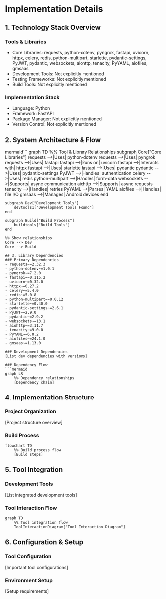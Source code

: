 # Implementation Details

## 1. Technology Stack Overview
### Tools & Libraries
- Core Libraries: requests, python-dotenv, pyngrok, fastapi, uvicorn, httpx, celery, redis, python-multipart, starlette, pydantic-settings, PyJWT, pydantic, websockets, aiohttp, tenacity, PyYAML, aiofiles, gmsaas
- Development Tools: Not explicitly mentioned
- Testing Frameworks: Not explicitly mentioned
- Build Tools: Not explicitly mentioned

### Implementation Stack
- Language: Python
- Framework: FastAPI
- Package Manager: Not explicitly mentioned
- Version Control: Not explicitly mentioned

## 2. System Architecture & Flow
mermaid```
graph TD
    %% Tool & Library Relationships
    subgraph Core["Core Libraries"]
        requests -->|Uses| python-dotenv
        requests -->|Uses| pyngrok
        requests -->|Uses| fastapi
        fastapi -->|Runs on| uvicorn
        fastapi -->|Interacts with| httpx
        fastapi -->|Uses| starlette
        fastapi -->|Uses| pydantic
        pydantic -->|Uses| pydantic-settings
        PyJWT -->|Handles| authentication
        celery -->|Uses| redis
        python-multipart -->|Handles| form-data
        websockets -->|Supports| async communication
        aiohttp -->|Supports| async requests
        tenacity -->|Handles| retries
        PyYAML -->|Parses| YAML
        aiofiles -->|Handles| file I/O
        gmsaas -->|Manages| Android devices
    end

    subgraph Dev["Development Tools"]
        devtools1["Development Tools Found"]
    end

    subgraph Build["Build Process"]
        buildtools["Build Tools"]
    end

    %% Show relationships
    Core --> Dev
    Core --> Build
```
## 3. Library Dependencies
### Primary Dependencies
- requests~=2.32.3
- python-dotenv~=1.0.1
- pyngrok~=7.2.0
- fastapi~=0.115.2
- uvicorn~=0.32.0
- httpx~=0.27.2
- celery~=5.4.0
- redis~=5.0.8
- python-multipart~=0.0.12
- starlette~=0.40.0
- pydantic-settings~=2.6.1
- PyJWT~=2.9.0
- pydantic~=2.9.2
- websockets~=13.1
- aiohttp~=3.11.7
- tenacity~=9.0.0
- PyYAML~=6.0.2
- aiofiles~=24.1.0
- gmsaas~=1.13.0

### Development Dependencies
[List dev dependencies with versions]

### Dependency Flow
```mermaid
graph LR
    %% Dependency relationships
    [Dependency chain]
```

## 4. Implementation Structure
### Project Organization
[Project structure overview]

### Build Process
```mermaid
flowchart TD
    %% Build process flow
    [Build steps]
```

## 5. Tool Integration
### Development Tools
[List integrated development tools]

### Tool Interaction Flow
```mermaid
graph TD
    %% Tool integration flow
    ToolInteractionDiagram["Tool Interaction Diagram"]
```

## 6. Configuration & Setup
### Tool Configuration
[Important tool configurations]

### Environment Setup
[Setup requirements]
